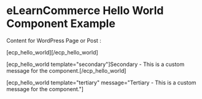 # eLearnCommerce Hello World Component Example

Content for WordPress Page or Post : 

[ecp_hello_world][/ecp_hello_world]

[ecp_hello_world template="secondary"]Secondary - This is a custom message for the component.[/ecp_hello_world]

[ecp_hello_world template="tertiary" message="Tertiary - This is a custom message for the component."]
